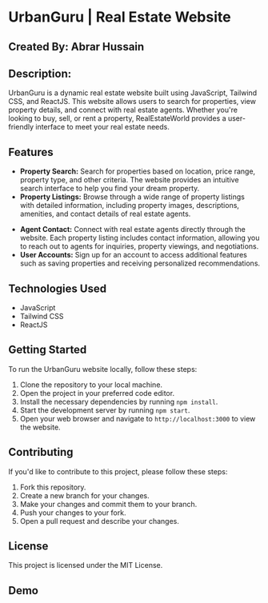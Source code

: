 # UrbanGuru | Real Estate Website

## Created By: Abrar Hussain

## Description:
UrbanGuru is a dynamic real estate website built using JavaScript, Tailwind CSS, and ReactJS. This website allows users to search for properties, view property details, and connect with real estate agents. Whether you're looking to buy, sell, or rent a property, RealEstateWorld provides a user-friendly interface to meet your real estate needs.

## Features

- **Property Search:** Search for properties based on location, price range, property type, and other criteria. The website provides an intuitive search interface to help you find your dream property.
- **Property Listings:** Browse through a wide range of property listings with detailed information, including property images, descriptions, amenities, and contact details of real estate agents.
<!-- - **Saved Properties:** Create an account and save your favorite properties for future reference. You can also compare multiple properties side by side to make informed decisions. -->
- **Agent Contact:** Connect with real estate agents directly through the website. Each property listing includes contact information, allowing you to reach out to agents for inquiries, property viewings, and negotiations.
- **User Accounts:** Sign up for an account to access additional features such as saving properties and receiving personalized recommendations.

## Technologies Used

- JavaScript
- Tailwind CSS
- ReactJS

## Getting Started

To run the UrbanGuru website locally, follow these steps:

1. Clone the repository to your local machine.
2. Open the project in your preferred code editor.
3. Install the necessary dependencies by running `npm install`.
4. Start the development server by running `npm start`.
5. Open your web browser and navigate to `http://localhost:3000` to view the website.

## Contributing

If you'd like to contribute to this project, please follow these steps:

1. Fork this repository.
2. Create a new branch for your changes.
3. Make your changes and commit them to your branch.
4. Push your changes to your fork.
5. Open a pull request and describe your changes.

## License

This project is licensed under the MIT License.

## Demo


